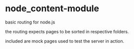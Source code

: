 node_content-module
===================

basic routing for node.js

the routing expects pages to be sorted in respective folders.  

included are mock pages used to test the server in action.
